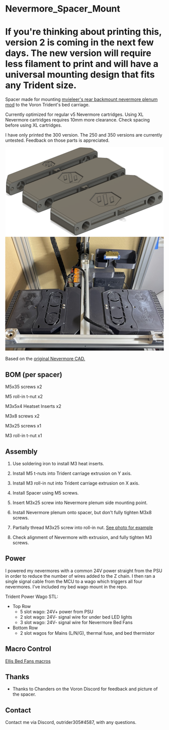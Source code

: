 # Nevermore_Spacer_Mount

# If you're thinking about printing this, version 2 is coming in the next few days. The new version will require less filament to print and will have a universal mounting design that fits any Trident size.

Spacer made for mounting <a href="https://github.com/nevermore3d/Nevermore_Micro/tree/master/V5_Duo/Mods/Rear-Backmount-Plenum_by-mvieleers"> mvieleer's rear backmount nevermore plenum mod</a> to the Voron Trident's bed carriage.

Currently optimized for regular v5 Nevermore cartridges. Using XL Nevermore cartridges requires 10mm more clearance. Check spacing before using XL cartridges.

I have only printed the 300 version. The 250 and 350 versions are currently untested. Feedback on those parts is appreciated.

<img src="Images/nevermore_spacers.png" width="700">

<img src="Images/nevermore_spacer_installed.jpg" width="700">

Based on the <a href="https://github.com/nevermore3d/Nevermore_Micro"> original Nevermore CAD.</a>

## BOM (per spacer)

M5x35 screws x2

M5 roll-in t-nut x2

M3x5x4 Heatset Inserts x2 

M3x8 screws x2

M3x25 screws x1

M3 roll-in t-nut x1

## Assembly

1. Use soldering iron to install M3 heat inserts.

2. Install M5 t-nuts into Trident carriage extrusion on Y axis.

3. Install M3 roll-in nut into Trident carriage extrusion on X axis.

4. Install Spacer using M5 screws.

5. Insert M3x25 screw into Nevermore plenum side mounting point.

6. Install Nevermore plenum onto spacer, but don't fully tighten M3x8 screws.

7. Partially thread M3x25 screw into roll-in nut. <a href="https://github.com/Outrider305/Nevermore_Spacer_Mount/blob/main/Images/nevermore_side_mount_screw.png"> See photo for example</a>

8. Check alignment of Nevermore with extrusion, and fully tighten M3 screws.

## Power

I powered my nevermores with a common 24V power straight from the PSU in order to reduce the number of wires added to the Z chain. I then ran a single signal cable from the MCU to a wago which triggers all four nevermores. I've included my bed wago mount in the repo.

Trident Power Wago STL:
- Top Row
	- 5 slot wago: 24V+ power from PSU
	- 2 slot wago: 24V- signal wire for under bed LED lights
	- 3 slot wago: 24V- signal wire for Nevermore Bed Fans
- Bottom Row
	- 2 slot wagos for Mains (L/N/G), thermal fuse, and bed thermistor

## Macro Control

<a href="https://github.com/VoronDesign/VoronUsers/tree/master/printer_mods/Ellis/Bed_Fans"> Ellis Bed Fans macros </a>

## Thanks

- Thanks to Chanders on the Voron Discord for feedback and picture of the spacer.

## Contact

Contact me via Discord, outrider305#4587, with any questions.
